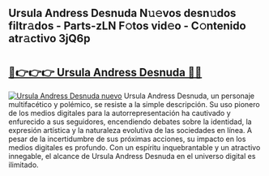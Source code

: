 ## Ursula Andress Desnuda N𝚞𝚎vos desn𝚞dos filtr𝚊dos - Parts-zLN F𝚘tos vid𝚎o - C𝚘ntenido atr𝚊ctivo 3jQ6p

# <h2><a href="http://mb8b32.tromn.icu/?c=Ursula+Andress+Desnuda">🔗👉👉👉 Ursula Andress Desnuda 🔗🔗</a></h2>

[![Ursula Andress Desnuda nuevo](https://i.imgur.com/pEAQMta.gif)](http://mb8b32.tromn.icu/?c=Ursula+Andress+Desnuda)
Ursula Andress Desnuda, un personaje multifacético y polémico, se resiste a la simple descripción. Su uso pionero de los medios digitales para la autorrepresentación ha cautivado y enfurecido a sus seguidores, encendiendo debates sobre la identidad, la expresión artística y la naturaleza evolutiva de las sociedades en línea. A pesar de la incertidumbre de sus próximas acciones, su impacto en los medios digitales es profundo. Con un espíritu inquebrantable y un atractivo innegable, el alcance de Ursula Andress Desnuda en el universo digital es ilimitado.

